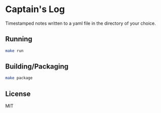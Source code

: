 # Captain's Log
Timestamped notes written to a yaml file in the directory of your choice.

## Running

```bash
make run
```

## Building/Packaging

```bash
make package
```

## License
MIT
